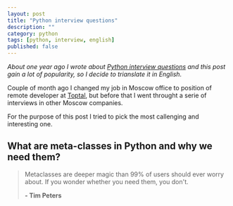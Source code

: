 ```yaml
---
layout: post
title: "Python interview questions"
description: ""
category: python
tags: [python, interview, english]
published: false
---
```


<link rel="stylesheet" href="/pygments.css"/>

*About one year ago I wrote about [Python interview questions](http://amezhenin.ru/python/interview-questions.html) and this post gain a lot of popularity, so I decide to trianslate it in English.*

Couple of month ago I changed my job in Moscow office to position of remote developer at [Toptal](http://www.toptal.com/), but before that I went throught a serie of interviews in other Moscow companies.

For the purpose of this post I tried to pick the most callenging and interesting one. 

## What are meta-classes in Python and why we need them?

>Metaclasses are deeper magic than 99% of users should ever worry about. If you wonder whether you need them, you don't.
>
>**- Tim Peters**
